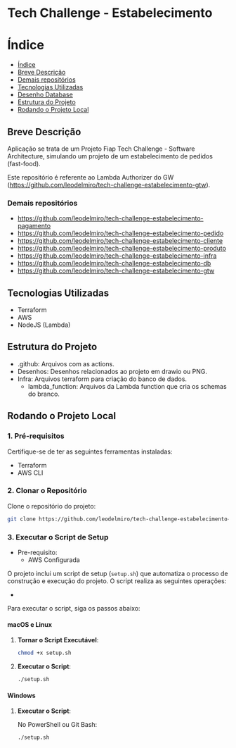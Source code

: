 # Tech Challenge - Estabelecimento

# Índice

* [Índice](#índice)
* [Breve Descrição](#Breve-Descrição)
* [Demais repositórios](#Demais-repositórios)
* [Tecnologias Utilizadas](#Tecnologias-Utilizadas)
* [Desenho Database](#Desenho-Solução)
* [Estrutura do Projeto](#Estrutura-do-Projeto)
* [Rodando o Projeto Local](#Rodando-o-Projeto-Local)

## Breve Descrição

Aplicação se trata de um Projeto Fiap Tech Challenge - Software Architecture, simulando um projeto de um estabelecimento
de pedidos (fast-food).

Este repositório é referente ao Lambda Authorizer do GW (https://github.com/leodelmiro/tech-challenge-estabelecimento-gtw).

### Demais repositórios

- https://github.com/leodelmiro/tech-challenge-estabelecimento-pagamento
- https://github.com/leodelmiro/tech-challenge-estabelecimento-pedido
- https://github.com/leodelmiro/tech-challenge-estabelecimento-cliente
- https://github.com/leodelmiro/tech-challenge-estabelecimento-produto
- https://github.com/leodelmiro/tech-challenge-estabelecimento-infra
- https://github.com/leodelmiro/tech-challenge-estabelecimento-db
- https://github.com/leodelmiro/tech-challenge-estabelecimento-gtw

## Tecnologias Utilizadas

- Terraform
- AWS
- NodeJS (Lambda)

## Estrutura do Projeto

- .github: Arquivos com as actions.
- Desenhos: Desenhos relacionados ao projeto em drawio ou PNG.
- Infra: Arquivos terraform para criação do banco de dados.
  - lambda_function: Arquivos da Lambda function que cria os schemas do branco.

## Rodando o Projeto Local

### 1. Pré-requisitos

Certifique-se de ter as seguintes ferramentas instaladas:

- Terraform
- AWS CLI

### 2. Clonar o Repositório

Clone o repositório do projeto:

```sh
git clone https://github.com/leodelmiro/tech-challenge-estabelecimento-lambda-authorizer
```

### 3. Executar o Script de Setup

- Pre-requisito:
  - AWS Configurada

O projeto inclui um script de setup (`setup.sh`) que automatiza o processo de construção e execução do projeto. O script
realiza as seguintes operações:

-

Para executar o script, siga os passos abaixo:

#### macOS e Linux

1. **Tornar o Script Executável**:

    ```sh
    chmod +x setup.sh
    ```

2. **Executar o Script**:

    ```sh
    ./setup.sh
    ```

#### Windows

1. **Executar o Script**:

   No PowerShell ou Git Bash:

    ```sh
    ./setup.sh
    ```
